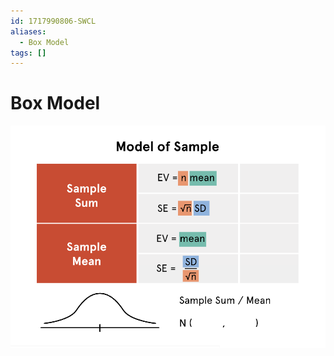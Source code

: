 ```yaml
---
id: 1717990806-SWCL
aliases:
  - Box Model
tags: []
---
```


# Box Model

![Box Model](./Images/BoxModel.png)




